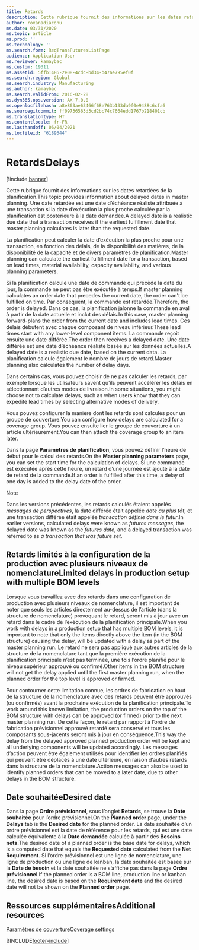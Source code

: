 ```yaml
---
title: Retards
description: Cette rubrique fournit des informations sur les dates retardées de la planification. Une date retardée est une date d’échéance réaliste attribuée à une transaction si la date d’exécution la plus proche calculée par la planification est postérieure à la date demandée.
author: roxanadiaconu
ms.date: 03/31/2020
ms.topic: article
ms.prod: ''
ms.technology: ''
ms.search.form: ReqTransFuturesListPage
audience: Application User
ms.reviewer: kamaybac
ms.custom: 19311
ms.assetid: 5ffb1486-2e08-4cdc-bd34-b47ae795ef0f
ms.search.region: Global
ms.search.industry: Manufacturing
ms.author: kamaybac
ms.search.validFrom: 2016-02-28
ms.dyn365.ops.version: AX 7.0.0
ms.openlocfilehash: a8e863ae63466f68e763b133da9f0e9488c6cfa6
ms.sourcegitcommit: ff09736563d3cd2bc74c7664edd1767b218401cb
ms.translationtype: HT
ms.contentlocale: fr-FR
ms.lasthandoff: 06/04/2021
ms.locfileid: "6189344"
---
```

# <a name="delays"></a><span data-ttu-id="588ef-104">Retards</span><span class="sxs-lookup"><span data-stu-id="588ef-104">Delays</span></span>

[!include [banner](../includes/banner.md)]

<span data-ttu-id="588ef-105">Cette rubrique fournit des informations sur les dates retardées de la planification.</span><span class="sxs-lookup"><span data-stu-id="588ef-105">This topic provides information about delayed dates in master planning.</span></span> <span data-ttu-id="588ef-106">Une date retardée est une date d’échéance réaliste attribuée à une transaction si la date d’exécution la plus proche calculée par la planification est postérieure à la date demandée.</span><span class="sxs-lookup"><span data-stu-id="588ef-106">A delayed date is a realistic due date that a transaction receives if the earliest fulfillment date that master planning calculates is later than the requested date.</span></span>

<span data-ttu-id="588ef-107">La planification peut calculer la date d’exécution la plus proche pour une transaction, en fonction des délais, de la disponibilité des matières, de la disponibilité de la capacité et de divers paramètres de planification.</span><span class="sxs-lookup"><span data-stu-id="588ef-107">Master planning can calculate the earliest fulfillment date for a transaction, based on lead times, material availability, capacity availability, and various planning parameters.</span></span> 

<span data-ttu-id="588ef-108">Si la planification calcule une date de commande qui précède la date du jour, la commande ne peut pas être exécutée à temps.</span><span class="sxs-lookup"><span data-stu-id="588ef-108">If master planning calculates an order date that precedes the current date, the order can't be fulfilled on time.</span></span> <span data-ttu-id="588ef-109">Par conséquent, la commande est retardée.</span><span class="sxs-lookup"><span data-stu-id="588ef-109">Therefore, the order is delayed.</span></span> <span data-ttu-id="588ef-110">Dans ce cas, la planification jalonne la commande en aval à partir de la date actuelle et inclut des délais.</span><span class="sxs-lookup"><span data-stu-id="588ef-110">In this case, master planning forward-plans the order from the current date and includes lead times.</span></span> <span data-ttu-id="588ef-111">Ces délais débutent avec chaque composant de niveau inférieur.</span><span class="sxs-lookup"><span data-stu-id="588ef-111">These lead times start with any lower-level component items.</span></span> <span data-ttu-id="588ef-112">La commande reçoit ensuite une date différée.</span><span class="sxs-lookup"><span data-stu-id="588ef-112">The order then receives a delayed date.</span></span> <span data-ttu-id="588ef-113">Une date différée est une date d’échéance réaliste basée sur les données actuelles.</span><span class="sxs-lookup"><span data-stu-id="588ef-113">A delayed date is a realistic due date, based on the current data.</span></span> <span data-ttu-id="588ef-114">La planification calcule également le nombre de jours de retard.</span><span class="sxs-lookup"><span data-stu-id="588ef-114">Master planning also calculates the number of delay days.</span></span> 

<span data-ttu-id="588ef-115">Dans certains cas, vous pouvez choisir de ne pas calculer les retards, par exemple lorsque les utilisateurs savent qu’ils peuvent accélérer les délais en sélectionnant d’autres modes de livraison.</span><span class="sxs-lookup"><span data-stu-id="588ef-115">In some situations, you might choose not to calculate delays, such as when users know that they can expedite lead times by selecting alternative modes of delivery.</span></span> 

<span data-ttu-id="588ef-116">Vous pouvez configurer la manière dont les retards sont calculés pour un groupe de couverture.</span><span class="sxs-lookup"><span data-stu-id="588ef-116">You can configure how delays are calculated for a coverage group.</span></span> <span data-ttu-id="588ef-117">Vous pouvez ensuite lier le groupe de couverture à un article ultérieurement.</span><span class="sxs-lookup"><span data-stu-id="588ef-117">You can then attach the coverage group to an item later.</span></span> 

<span data-ttu-id="588ef-118">Dans la page **Paramètres de planification**, vous pouvez définir l’heure de début pour le calcul des retards.</span><span class="sxs-lookup"><span data-stu-id="588ef-118">On the **Master planning parameters** page, you can set the start time for the calculation of delays.</span></span> <span data-ttu-id="588ef-119">Si une commande est exécutée après cette heure, un retard d’une journée est ajouté à la date de retard de la commande.</span><span class="sxs-lookup"><span data-stu-id="588ef-119">If an order is fulfilled after this time, a delay of one day is added to the delay date of the order.</span></span> 

> [!NOTE]
> <span data-ttu-id="588ef-120">Dans les versions précédentes, les retards calculés étaient appelés *messages de perspectives*, la date différée était appelée *date au plus tôt*, et une transaction différée était appelée *transaction définie dans le futur*.</span><span class="sxs-lookup"><span data-stu-id="588ef-120">In earlier versions, calculated delays were known as *futures messages*, the delayed date was known as the *futures date*, and a delayed transaction was referred to as *a transaction that was future set*.</span></span>

## <a name="limited-delays-in-production-setup-with-multiple-bom-levels"></a><span data-ttu-id="588ef-121">Retards limités à la configuration de la production avec plusieurs niveaux de nomenclature</span><span class="sxs-lookup"><span data-stu-id="588ef-121">Limited delays in production setup with multiple BOM levels</span></span>
<span data-ttu-id="588ef-122">Lorsque vous travaillez avec des retards dans une configuration de production avec plusieurs niveaux de nomenclature, il est important de noter que seuls les articles directement au-dessus de l’article (dans la structure de nomenclature) provoquant le retard, seront mis à jour avec un retard dans le cadre de l’exécution de la planification principale.</span><span class="sxs-lookup"><span data-stu-id="588ef-122">When you work with delays in a production setup that has multiple BOM levels, it is important to note that only the items directly above the item (in the BOM structure) causing the delay, will be updated with a delay as part of the master planning run.</span></span> <span data-ttu-id="588ef-123">Le retard ne sera pas appliqué aux autres articles de la structure de la nomenclature tant que la première exécution de la planification principale n’est pas terminée, une fois l’ordre planifié pour le niveau supérieur approuvé ou confirmé.</span><span class="sxs-lookup"><span data-stu-id="588ef-123">Other items in the BOM structure will not get the delay applied until the first master planning run, when the planned order for the top level is approved or firmed.</span></span> 

<span data-ttu-id="588ef-124">Pour contourner cette limitation connue, les ordres de fabrication en haut de la structure de la nomenclature avec des retards peuvent être approuvés (ou confirmés) avant la prochaine exécution de la planification principale.</span><span class="sxs-lookup"><span data-stu-id="588ef-124">To work around this known limitation, the production orders on the top of the BOM structure with delays can be approved (or firmed) prior to the next master planning run.</span></span> <span data-ttu-id="588ef-125">De cette façon, le retard par rapport à l’ordre de fabrication prévisionnel approuvé retardé sera conservé et tous les composants sous-jacents seront mis à jour en conséquence.</span><span class="sxs-lookup"><span data-stu-id="588ef-125">This way the delay from the delayed approved planned production order will be kept and all underlying components will be updated accordingly.</span></span>
<span data-ttu-id="588ef-126">Les messages d’action peuvent être également utilisés pour identifier les ordres planifiés qui peuvent être déplacés à une date ultérieure, en raison d’autres retards dans la structure de la nomenclature.</span><span class="sxs-lookup"><span data-stu-id="588ef-126">Action messages can also be used to identify planned orders that can be moved to a later date, due to other delays in the BOM structure.</span></span>

## <a name="desired-date"></a><span data-ttu-id="588ef-127">Date souhaitée</span><span class="sxs-lookup"><span data-stu-id="588ef-127">Desired date</span></span>

<span data-ttu-id="588ef-128">Dans la page **Ordre prévisionnel**, sous l’onglet **Retards**, se trouve la **Date souhaitée** pour l’ordre prévisionnel.</span><span class="sxs-lookup"><span data-stu-id="588ef-128">On the **Planned order** page, under the **Delays** tab is the **Desired date** for the planned order.</span></span> <span data-ttu-id="588ef-129">La date souhaitée d’un ordre prévisionnel est la date de référence pour les retards, qui est une date calculée équivalente à la **Date demandée** calculée à partir des **Besoins nets**.</span><span class="sxs-lookup"><span data-stu-id="588ef-129">The desired date of a planned order is the base date for delays, which is a computed date that equals the **Requested date** calculated from the **Net Requirement**.</span></span> <span data-ttu-id="588ef-130">Si l’ordre prévisionnel est une ligne de nomenclature, une ligne de production ou une ligne de kanban, la date souhaitée est basée sur la **Date de besoin** et la date souhaitée ne s’affiche pas dans la page **Ordre prévisionnel**.</span><span class="sxs-lookup"><span data-stu-id="588ef-130">If the planned order is a BOM line, production line or kanban line, the desired date is based on the **Requirement date** and the desired date will not be shown on the **Planned order** page.</span></span>

## <a name="additional-resources"></a><span data-ttu-id="588ef-131">Ressources supplémentaires</span><span class="sxs-lookup"><span data-stu-id="588ef-131">Additional resources</span></span>

[<span data-ttu-id="588ef-132">Paramètres de couverture</span><span class="sxs-lookup"><span data-stu-id="588ef-132">Coverage settings</span></span>](coverage-settings.md)


[!INCLUDE[footer-include](../../includes/footer-banner.md)]